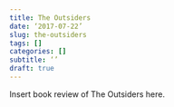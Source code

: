 ```yaml
---
title: The Outsiders
date: ‘2017-07-22’
slug: the-outsiders
tags: []
categories: []
subtitle: ‘’
draft: true
---
```


Insert book review of The Outsiders here.

